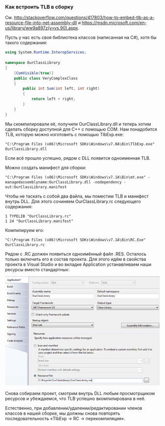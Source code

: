 ﻿### Как встроить TLB в сборку

См. http://stackoverflow.com/questions/417803/how-to-embed-tlb-as-a-resource-file-into-net-assembly-dll и https://msdn.microsoft.com/en-us/library/ww9a897z(v=vs.90).aspx.

Пусть у нас есть своя библиотека классов (написанная на C#), хотя бы такого содержания:
```csharp
using System.Runtime.InteropServices;
 
namespace OurClassLibrary
{
    [ComVisible(true)]
    public class VeryComplexClass
    {
        public int Sum(int left, int right)
        {
            return left + right;
        }
    }
}
```

Мы скомпилировали её, получили OurClassLibrary.dll и теперь хотим сделать сборку доступной для C++ с помощью COM. Нам понадобится TLB, которую можно изготовить с помощью TlbExp.exe:

```
"C:\Program Files (x86)\Microsoft SDKs\Windows\v7.0A\Bin\TlbExp.exe" OurClassLibrary.dll
```

Если всё прошло успешно, рядом с DLL появится одноименная TLB.

Можно создать манифест для сборки:

```
"C:\Program Files (x86)\Microsoft SDKs\Windows\v7.1A\Bin\mt.exe" -managedassemblyname:OurClassLibrary.dll -nodependency -out:OurClassLibrary.manifest
```

Чтобы не таскать с собой два файла, мы поместим TLB и манифест внутрь DLL. Для этого сочиняем OurClassLibrary.rc следующего содержания:

```
1 TYPELIB "OurClassLibrary.rc"
1 24 "OurClassLibrary.manifest"
```

Компилируем его:

```
"C:\Program Files (x86)\Microsoft SDKs\Windows\v7.1A\Bin\RC.Exe" OurClassLibrary.rc
```

Рядом с .RC должен появиться одноимённый файл .RES. Осталось только включить его в состав проекта. Для этого идём в свойства проекта в Visual Studio и во вкладке Application устанавливаем наши ресурсы вместо стандартных:

![TLB](img/tlb-resource.png)

Снова собираем проект, смотрим внутрь DLL любым просмотрщиком ресурсов и убеждаемся, что TLB успешно вкомпилирована в неё.

Естественно, при добавлении/удалении/редактировании членов классов в нашей сборке, мы должны снова повторять последовательность «TlbExp -&gt; RC -&gt; перекомпиляция».
